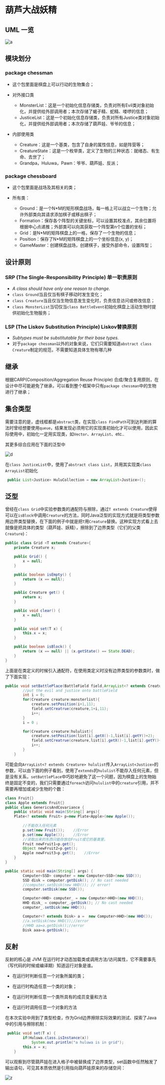 # 葫芦大战妖精

## UML 一览

![a](uml.png)



## 模块划分

### package chessman

* 这个包里面是棋盘上可以行动的生物集合；

* 对外接口类

  * MonsterList：这是一个初始化信息存储类，负责对所有Evil类对象初始化，并提供给外部调用者；本次存储了蝎子精、蛇精、喽啰的信息；
  * JusticeList：这是一个初始化信息存储类，负责对所有Justice类对象初始化，并提供给外部调用者；本次存储了葫芦娃、爷爷的信息；
  
* 内部使用类

  * Creature：这是一个基类，包含了自身的属性信息，如是阵营等；
  * CreatureState：这是一个枚举类，定义了生物的三种状态：就绪态、有生命、去世了；
  * Grandpa，Huluwa，Pawn：爷爷、葫芦娃、反派；

  

### package chessboard

* 这个包里面是战场及其相关的类；

* 所有类：
  * Ground：是一个N*M的矩形棋盘战场，每一格上可以战立一个生物；允许外部类向其请求添加棋子或移出棋子；
  * Formation：保存各个阵型的关键坐标，可以设置其校准点，其余位置将根据中心点递推；外部类可以向其获取一个阵型第n个位置的坐标；
  * Grid：是N\*M的矩阵棋盘上的一格，保存了一个生物的信息；
  * Position：保存了N\*M的矩阵棋盘上的一个坐标信息(x, y)；
  * GameMaster：创建棋盘战场，创建棋子，接受外部命令，设置阵型；



## 设计原则

### SRP (The Single-Responsibility Principle) 单一职责原则  

* *A class  should have only one reason to change.*
* `class Ground`当且仅当有棋子移动时发生变化；
* `class Creature`当且仅当生物信息发生变化时，负责信息访问或修改信息；
* `class MonsterList`当切仅当`class BattleEvent`初始化棋盘上活动生物时提供初始化生物服务；



### LSP (The Liskov Substitution Principle) Liskov替换原则

* *Subtypes must be substitutable for their base types.*
* 对于`package chessman`以外的对象来说，它们只需要知道`abstract class Creature`制定的规范，不需要知道具体生物有哪几种

## 继承

根据CARP(Composition/Aggregation Reuse Principle) 合成/聚合复用原则，在设计中尽可能避免了继承，可以看到整个框架中只有`package chessman`中的生物进行了继承；



## 集合类型

需要注意的是，虚线框都是`abstract`类，在实现`class FindPath`可到达判断的算法时曾经想要使用`queue`，结果发现必须用它的实现类初始化才可以使用，因此实际使用中，初始化一定用实现类，如`Vector`、`ArrayList`、etc..

其更多综合应用在下面的泛型中



![d](final/src/README/collection.jpg)

在`class JusticeList`中，使用了`abstract class List`，并用其实现类`class ArrayList`初始化

```java
 public List<Justice> HuluCollection = new ArrayList<Justice>();
```



## 泛型

曾经在`class Grid`中实验参数类的通配符与擦除，通过`T extends Creature`使得可以在`isBlock`中调用`Creature`的方法，同时Java泛型的实现方式就是将类型参数用边界类型替换，在下面的例子中就是把`T`用`Creature`替换。这种实现方式看上去就像是把具体的类型（葫芦娃、妖精），擦除到了边界类型（它们的父类`Creature`)：

```java
public class Grid <T extends Creature>{
    private Creature x;

    public Grid() {
        x = null;
    }

    public boolean isEmpty() {
        return (x == null);
    }

    public Creature get() {
        return x;
    }

    public void clear() {
        x = null;
    }

    public void set(T x) {
        this.x = x;
    }

    public boolean isBlock() {
        return (x == null) || (x.getState() == State.DEAD);
    }
}
```

上面是在类定义的时候引入通配符，在使用类定义时没有边界类型的参数类时，做了下面实现：

```java
public void setBattlePlace(BattleField field,ArrayList<? extends Creature>hululist,ArrayList<? extends Creature>monsterlist){
        //put the evil and justice onto battleField
        int i = 0;
        for(Creature creature:monsterlist){
            creature.setPosition(i+1,11);
            field.setCreatrue(creature,1+i,11);
            i++;
        }
        i = 0 ;

        for(Creature creature:hululist){
            creature.setPosition(list[i].getX()-1,list[i].getY()+2);
            field.setCreatrue(creature,list[i].getX()-1,list[i].getY()+2);
            i++;
        }
    }
```

可能会向`ArrayList<? extends Creature> hululist`传入`ArrayList<Justice>`的参数，可以由下面的例子看到，使用了`extends`的`hululist`不能存入任何元素，但是没有关系，`setBattlePlace`中巧妙地避免了这一个问题，因为棋盘上的生物始终是固定不变的，我们只需要通过`foreach`访问`hululist`中的`creature`引用，并不需要再增加或减少生物的个数：

```java
class Fruit{}
class Apple extends Fruit{}
public class GenericsAndCovariance {
    public static void main(String[] args){
    Plate<? extends Fruit> p=new Plate<Apple>(new Apple());
    
        //不能存入任何元素
        p.set(new Fruit());    //Error
        p.set(new Apple());    //Error
        //读取出来的东西只能存放在Fruit或它的基类里。
        Fruit newFruit1=p.get();
        Object newFruit2=p.get();
        Apple newFruit3=p.get();    //Error
    }
}
```

```java
public static void main(String[] args) {
        Computer<SSD> computer = new Computer<SSD>(new SSD());
        SSD disk = computer.getDisk(); // No cast needed
        //computer.setDisk(new HHD()); // error!
        computer.setDisk(new SSD());

        Computer<HHD> computer_ = new Computer<HHD>(new HHD());
        HHD disk_ = computer_.getDisk(); // No cast needed
        computer_.setDisk(new HHD());

        Computer<? extends Disk> a =  new Computer<HHD>(new HHD());
        //a.setDisk(new HHD());//error
        //HHD aa=a.getDisk();//error
        Disk aaa=a.getDisk();

```



## 反射

反射的核心是 JVM 在运行时才动态加载类或调用方法/访问属性，它不需要事先（写代码的时候或编译期）知道运行对象是谁。

* 在运行时判断任意一个对象所属的类；

* 在运行时构造任意一个类的对象；

* 在运行时判断任意一个类所具有的成员变量和方法

* 在运行时调用任意一个对象的方法

在本次实验中用到了类型检查，作为Grid边界擦除实际效果的测试、探索了Java中的引用与擦除机制：

```java
 public void set(T x) {
        if(Huluwa.class.isInstance(x))
            System.out.println("a huluwa is in grid");
        this.x = x;
    }
```

可以观察到尽管葫芦娃在进入格子中被替换成了边界类型，set函数中任然触发了输出语句，可见其本质依然是引用指向葫芦娃原来的存储空间：

![z](reflecting.png)





